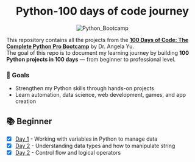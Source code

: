 <h1 align="center">Python-100 days of code journey</h1>
<div align="center"> 
  
![Python_Bootcamp](https://github.com/user-attachments/assets/824df764-7e4c-475e-b36e-c74c2e61d707)


</div>

This repository contains all the projects from the [**100 Days of Code: The Complete Python Pro Bootcamp**](https://www.udemy.com/course/100-days-of-code/) by Dr. Angela Yu.  
The goal of this repo is to document my learning journey by building **100 Python projects in 100 days** — from beginner to professional level.

### 🎯 Goals
- Strengthen my Python skills through hands-on projects  
- Learn automation, data science, web development, games, and app creation  

## 📚 Beginner 

- [x] [Day 1](https://github.com/MartaReb/Python-100days-Of-Code-Journey/tree/main/Day%2001) - Working with variables in Python to manage data
- [x] [Day 2](https://github.com/MartaReb/Python-100days-Of-Code-Journey/tree/main/Day%2002) - Understanding data types and how to manipulate string
- [x] [Day 2](https://github.com/MartaReb/Python-100days-Of-Code-Journey/tree/main/Day%2003) - Control flow and logical operators
